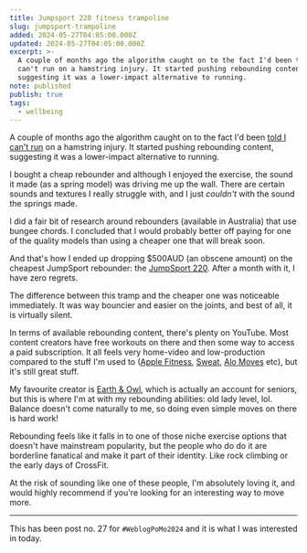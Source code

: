 ```yaml
---
title: Jumpsport 220 fitness trampoline
slug: jumpsport-trampoline
added: 2024-05-27T04:05:00.000Z
updated: 2024-05-27T04:05:00.000Z
excerpt: >-
  A couple of months ago the algorithm caught on to the fact I'd been told I
  can't run on a hamstring injury. It started pushing rebounding content,
  suggesting it was a lower-impact alternative to running.
note: published
publish: true
tags:
  - wellbeing
---
```

A couple of months ago the algorithm caught on to the fact I'd been [told I can't run](/mnnm-2/) on a hamstring injury. It started pushing rebounding content, suggesting it was a lower-impact alternative to running.

I bought a cheap rebounder and although I enjoyed the exercise, the sound it made (as a spring model) was driving me up the wall. There are certain sounds and textures I really struggle with, and I just *couldn't* with the sound the springs made. 

I did a fair bit of research around rebounders (available in Australia) that use bungee chords. I concluded that I would probably better off paying for one of the quality models than using a cheaper one that will break soon. 

And that's how I ended up dropping $500AUD (an obscene amount) on the cheapest JumpSport rebounder: the [JumpSport 220](https://www.jumpsport.com/jumpsport-200-series-fitness-trampolines-39/). After a month with it, I have zero regrets.

The difference between this tramp and the cheaper one was noticeable immediately. It was way bouncier and easier on the joints, and best of all, it is virtually silent.

In terms of available rebounding content, there's plenty on YouTube. Most content creators have free workouts on there and then some way to access a paid subscription. It all feels very home-video and low-production compared to the stuff I'm used to ([Apple Fitness](https://www.apple.com/au/apple-fitness-plus/), [Sweat](https://sweat.com/), [Alo Moves](https://www.alomoves.com/) etc), but it's still great stuff. 

My favourite creator is [Earth & Owl](https://www.youtube.com/@EarthOwl), which is actually an account for seniors, but this is where I'm at with my rebounding abilities: old lady level, lol. Balance doesn't come naturally to me, so doing even simple moves on there is hard work! 

Rebounding feels like it falls in to one of those niche exercise options that doesn't have mainstream popularity, but the people who do do it are borderline fanatical and make it part of their identity. Like rock climbing or the early days of CrossFit. 

At the risk of sounding like one of these people, I'm absolutely loving it, and would highly recommend if you're looking for an interesting way to move more.

<hr>

This has been post no. 27 for `#WeblogPoMo2024` and it is what I was interested in today.
